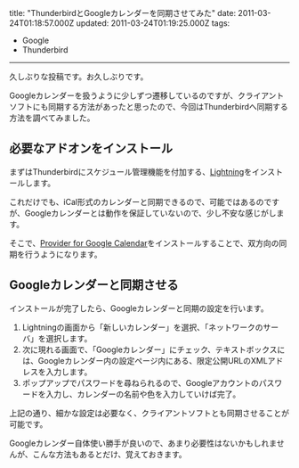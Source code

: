 title: "ThunderbirdとGoogleカレンダーを同期させてみた"
date: 2011-03-24T01:18:57.000Z
updated: 2011-03-24T01:19:25.000Z
tags: 
  - Google
  - Thunderbird
---


久しぶりな投稿です。お久しぶりです。

Googleカレンダーを扱うように少しずつ遷移しているのですが、クライアントソフトにも同期する方法があったと思ったので、今回はThunderbirdへ同期する方法を調べてみました。


## 必要なアドオンをインストール

まずはThunderbirdにスケジュール管理機能を付加する、[Lightning](https://addons.mozilla.org/ja/thunderbird/addon/lightning/)をインストールします。

これだけでも、iCal形式のカレンダーと同期できるので、可能ではあるのですが、Googleカレンダーとは動作を保証していないので、少し不安な感じがします。

そこで、[Provider for Google Calendar](https://addons.mozilla.org/ja/thunderbird/addon/provider-for-google-calendar/)をインストールすることで、双方向の同期を行うようになります。


## Googleカレンダーと同期させる

インストールが完了したら、Googleカレンダーと同期の設定を行います。

1. Lightningの画面から「新しいカレンダー」を選択、「ネットワークのサーバ」を選択します。
2. 次に現れる画面で、「Googleカレンダー」にチェック、テキストボックスには、Googleカレンダー内の設定ページ内にある、限定公開URLのXMLアドレスを入力します。
3. ポップアップでパスワードを尋ねられるので、Googleアカウントのパスワードを入力し、カレンダーの名前や色を入力していけば完了。

上記の通り、細かな設定は必要なく、クライアントソフトとも同期させることが可能です。

Googleカレンダー自体使い勝手が良いので、あまり必要性はないかもしれませんが、こんな方法もあるとだけ、覚えておきます。



